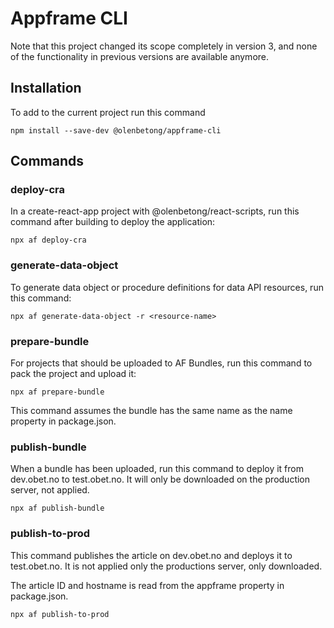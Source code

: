 # Appframe CLI

Note that this project changed its scope completely in version 3, and none of the functionality in previous versions
are available anymore.

## Installation

To add to the current project run this command

```
npm install --save-dev @olenbetong/appframe-cli
```

## Commands

### deploy-cra

In a create-react-app project with @olenbetong/react-scripts, run this command after building to deploy the application:

```
npx af deploy-cra
```

### generate-data-object

To generate data object or procedure definitions for data API resources, run this command:

```
npx af generate-data-object -r <resource-name>
```

### prepare-bundle

For projects that should be uploaded to AF Bundles, run this command to pack the project and upload it:

```
npx af prepare-bundle
```

This command assumes the bundle has the same name as the name property in package.json.

### publish-bundle

When a bundle has been uploaded, run this command to deploy it from dev.obet.no to test.obet.no. It will
only be downloaded on the production server, not applied.

```
npx af publish-bundle
```

### publish-to-prod

This command publishes the article on dev.obet.no and deploys it to test.obet.no. It is not applied
only the productions server, only downloaded.

The article ID and hostname is read from the appframe property in package.json.

```
npx af publish-to-prod
```
